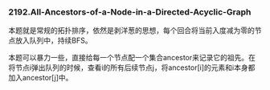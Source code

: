 ### 2192.All-Ancestors-of-a-Node-in-a-Directed-Acyclic-Graph

本题就是常规的拓扑排序，依然是剥洋葱的思想，每个回合将当前入度减为零的节点放入队列中，持续BFS。

本题可以暴力一些，直接给每一个节点配一个集合ancestor来记录它的祖先。在将节点i弹出队列的时候，查看i的所有后续节点j，将ancestor[i]的元素和i本身都加入ancestor[j]中。
